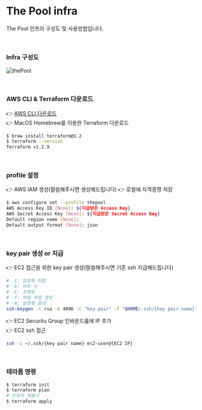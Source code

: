 # The Pool infra
The Pool 인프라 구성도 및 사용방법입니다.  

<br />  

### Infra 구성도
![thePool](https://user-images.githubusercontent.com/52196792/210201453-eb0489ab-45ce-4cb3-8809-1a66690fd22d.png)

<br />  

### AWS CLI & Terraform 다운로드  
👉 [AWS CLI 다운로드](https://docs.aws.amazon.com/ko_kr/cli/latest/userguide/getting-started-install.html)  
👉 MacOS Homebrew를 이용한 Terraform 다운로드
```sh
$ brew install terraform@1.2
$ terraform --version
Terraform v1.2.9
```  

<br />  

### profile 설정
👉 AWS IAM 생성(말씀해주시면 생성해드립니다)
👉 로컬에 자격증명 저장
```sh
$ aws configure set --profile thepool
AWS Access Key ID [None]: ${지급받은 Access Key}
AWS Secret Access Key [None]: ${지급받은 Secret Access Key}
Default region name [None]: 
Default output format [None]: json
```


<br />  

### key pair 생성 or 지급
👉 EC2 접근을 위한 key pair 생성(말씀해주시면 기존 ssh 지급해드립니다)  
```sh
# -t: 암호화 타입
# -b: 비트 수
# -C: 코멘트
# -f: 파일 저장 경로
# -N: 암호화 옵션
ssh-keygen -t rsa -b 4096 -C "key pair" -f "$HOME/.ssh/{key pair name}" -N ""
```  
👉 EC2 Securitu Group 인바운드룰에 IP 추가  
👉 EC2 ssh 접근  
```sh  
ssh -i ~/.ssh/{key pair name} ec2-user@{EC2 IP}
```  


<br />  

### 테라폼 명령
```sh
$ terraform init
$ terraform plan
# 인프라 적용시
$ terraform apply
```  

<br />  